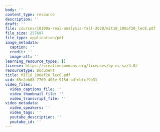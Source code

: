 ```yaml
---
body: ''
content_type: resource
description: ''
draft: ''
file: courses/18100a-real-analysis-fall-2020/mit18_100af20_lec8.pdf
file_size: 257697
file_type: application/pdf
image_metadata:
  caption: ''
  credit: ''
  image-alt: ''
learning_resource_types: []
license: https://creativecommons.org/licenses/by-nc-sa/4.0/
resourcetype: Document
title: MIT18_100af20_lec8.pdf
uid: 65e2eb08-7769-465e-915d-bdfebfcf9b31
video_files:
  video_captions_file: ''
  video_thumbnail_file: ''
  video_transcript_file: ''
video_metadata:
  video_speakers: ''
  video_tags: ''
  youtube_description: ''
  youtube_id: ''
---
```

